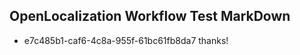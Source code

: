 ## OpenLocalization Workflow Test MarkDown
* e7c485b1-caf6-4c8a-955f-61bc61fb8da7 thanks!

<!--HONumber=Jul16_HO5-->


